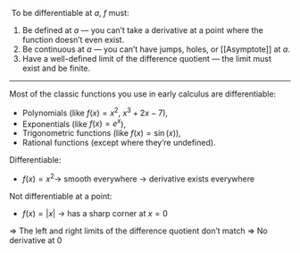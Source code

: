  To be differentiable at $a$, $f$ must:
1. Be defined at $a$ — you can’t take a derivative at a point where the function doesn’t even exist.
2. Be continuous at $a$ — you can’t have jumps, holes, or [[Asymptote]] at $a$.
3. Have a well-defined limit of the difference quotient — the limit must exist and be finite.
---
Most of the classic functions you use in early calculus are differentiable:
-  Polynomials (like $f(x) = x^2$, $x^3 + 2x - 7$),
-  Exponentials (like $f(x) = e^x$),
-  Trigonometric functions (like $f(x) = \sin(x)$),
-  Rational functions (except where they’re undefined).

Differentiable:
- $f(x) = x^2$→  smooth everywhere → derivative exists everywhere

Not differentiable at a point:
- $f(x) = |x|$ → $\text{ has a sharp corner at } x = 0$

$\Rightarrow$ The left and right limits of the difference quotient don’t match
$\Rightarrow$  No derivative at $0$
